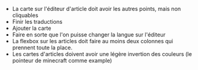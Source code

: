 


* La carte sur l'éditeur d'article doit avoir les autres points, mais non cliquables
* Finir les traductions
* Ajouter la carte
* Faire en sorte que l'on puisse changer la langue sur l'éditeur 
* La flexbox sur les articles doit faire au moins deux colonnes qui prennent toute la place.
* Les cartes d'articles doivent avoir une légère invertion des couleurs (le pointeur de minecraft comme example)